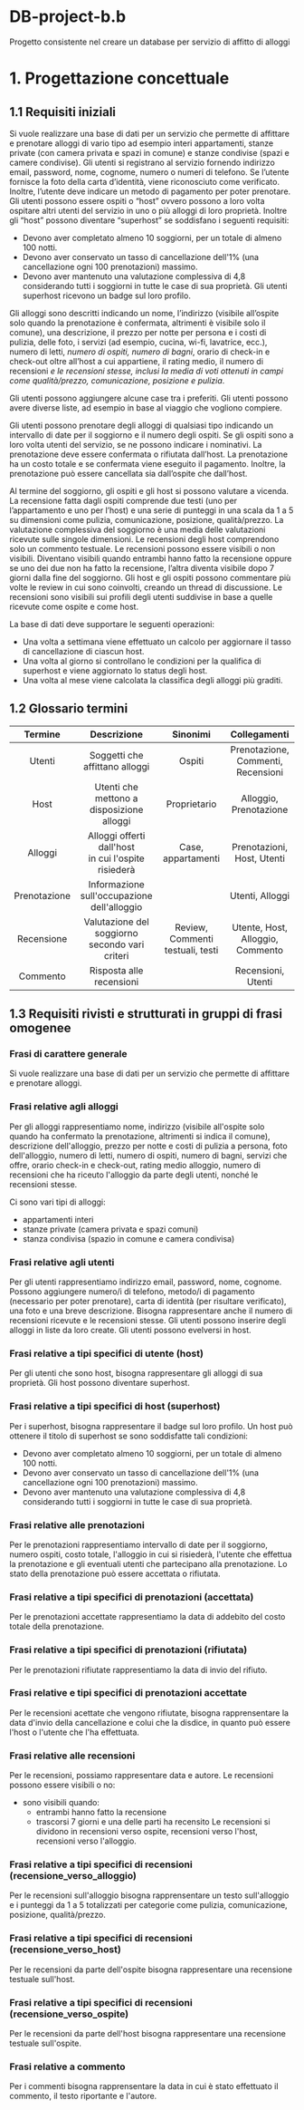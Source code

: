 # DB-project-b.b
Progetto consistente nel creare un database per servizio di affitto di alloggi
# 1. Progettazione concettuale
## 1.1 Requisiti iniziali
Si vuole realizzare una base di dati per un servizio che permette di affittare e prenotare alloggi di vario tipo ad esempio interi appartamenti, stanze private (con camera privata e spazi in comune) e stanze condivise (spazi e camere condivise).
Gli utenti si registrano al servizio fornendo indirizzo email, password, nome, cognome, numero o numeri di telefono. Se l’utente fornisce la foto della carta d’identità, viene riconosciuto come verificato. Inoltre, l’utente deve indicare un metodo di pagamento per poter prenotare. Gli utenti possono essere ospiti o “host” ovvero possono a loro volta ospitare altri utenti del servizio in uno o più alloggi di loro proprietà. Inoltre gli “host” possono diventare “superhost” se soddisfano i seguenti requisiti: 
- Devono aver completato almeno 10 soggiorni, per un totale di almeno 100 notti. 
- Devono aver conservato un tasso di cancellazione dell'1% (una cancellazione ogni 100 prenotazioni) massimo. 
- Devono aver mantenuto una valutazione complessiva di 4,8 considerando tutti i soggiorni in tutte le case di sua proprietà. 
Gli utenti superhost ricevono un badge sul loro profilo.

Gli alloggi sono descritti indicando un nome, l’indirizzo (visibile all’ospite solo quando la prenotazione è confermata, altrimenti è visibile solo il comune), una descrizione, il prezzo per notte per persona e i costi di pulizia, delle foto, i servizi (ad esempio, cucina, wi-fi, lavatrice, ecc.), numero di letti, _numero di ospiti, numero di bagni_, orario di check-in e check-out oltre all’host a cui appartiene, il rating medio, il numero di recensioni _e le recensioni stesse, inclusi la media di voti ottenuti in campi come qualità/prezzo, comunicazione, posizione e pulizia_.

Gli utenti possono aggiungere alcune case tra i preferiti. Gli utenti possono avere diverse liste, ad esempio in base al viaggio che vogliono compiere. 

Gli utenti possono prenotare degli alloggi di qualsiasi tipo indicando un intervallo di date per il soggiorno e il numero degli ospiti. Se gli ospiti sono a loro volta utenti del servizio, se ne possono indicare i nominativi. La prenotazione deve essere confermata o rifiutata dall’host. La prenotazione ha un costo totale e se confermata viene eseguito il pagamento. Inoltre, la prenotazione può essere cancellata sia dall’ospite che dall’host.

Al termine del soggiorno, gli ospiti e gli host si possono valutare a vicenda. La recensione fatta dagli ospiti comprende due testi (uno per l’appartamento e uno per l’host) e una serie di punteggi in una scala da 1 a 5 su dimensioni come pulizia, comunicazione, posizione, qualità/prezzo. La valutazione complessiva del soggiorno è una media delle valutazioni ricevute sulle singole dimensioni. Le recensioni degli host comprendono solo un commento testuale. Le recensioni possono essere visibili o non visibili. Diventano visibili quando entrambi hanno fatto la recensione oppure se uno dei due non ha fatto la recensione, l’altra diventa visibile dopo 7 giorni dalla fine del soggiorno. Gli host e gli ospiti possono commentare più volte le review in cui sono coinvolti, creando un thread di discussione. Le recensioni sono visibili sui profili degli utenti suddivise in base a quelle ricevute come ospite e come host.

La base di dati deve supportare le seguenti operazioni: 
- Una volta a settimana viene effettuato un calcolo per aggiornare il tasso di cancellazione di ciascun host. 
- Una volta al giorno si controllano le condizioni per la qualifica di superhost e viene aggiornato lo status degli host. 
- Una volta al mese viene calcolata la classifica degli alloggi più graditi.


## 1.2 Glossario termini
Termine|Descrizione|Sinonimi|Collegamenti
:----:|:-----:|:-----:|:-----:
Utenti|Soggetti che affittano alloggi|Ospiti|Prenotazione, Commenti, Recensioni
Host|Utenti che mettono a disposizione alloggi|Proprietario|Alloggio, Prenotazione
Alloggi| Alloggi offerti dall'host<br/> in cui l'ospite risiederà| Case, appartamenti | Prenotazioni, Host, Utenti
Prenotazione | Informazione sull'occupazione<br/>dell'alloggio | | Utenti, Alloggi
Recensione| Valutazione del soggiorno<br/>secondo vari criteri| Review, Commenti testuali, testi | Utente, Host, Alloggio, Commento
Commento| Risposta alle recensioni||Recensioni, Utenti

## 1.3 Requisiti rivisti e strutturati in gruppi di frasi omogenee
### Frasi di carattere generale
Si vuole realizzare una base di dati per un servizio che permette di affittare e prenotare alloggi.

### Frasi relative agli alloggi
Per gli alloggi rappresentiamo nome, indirizzo (visibile all'ospite solo quando ha confermato la prenotazione, altrimenti si indica il comune), descrizione dell'alloggio, prezzo per notte e costi di pulizia a persona, foto dell'alloggio, numero di letti, numero di ospiti, numero di bagni, servizi che offre, orario check-in e check-out, rating medio alloggio, numero di recensioni che ha riceuto l'alloggio da parte degli utenti, nonché le recensioni stesse. 

Ci sono vari tipi di alloggi:
- appartamenti interi
- stanze private (camera privata e spazi comuni)
- stanza condivisa (spazio in comune e camera condivisa)

### Frasi relative agli utenti
Per gli utenti rappresentiamo indirizzo email, password, nome, cognome. Possono aggiungere numero/i di telefono, metodo/i di pagamento (necessario per poter prenotare), carta di identità (per risultare verificato), una foto e una breve descrizione.
Bisogna rappresentare anche il numero di recensioni ricevute e le recensioni stesse.
Gli utenti possono inserire degli alloggi in liste da loro create. 
Gli utenti possono evelversi in host.

### Frasi relative a tipi specifici di utente (host)
Per gli utenti che sono host, bisogna rappresentare gli alloggi di sua proprietà. Gli host possono diventare superhost.

### Frasi relative a tipi specifici di host (superhost)
Per i superhost, bisogna rappresentare il badge sul loro profilo. Un host può ottenere il titolo di superhost se sono soddisfatte tali condizioni:
- Devono aver completato almeno 10 soggiorni, per un totale di almeno 100 notti. 
- Devono aver conservato un tasso di cancellazione dell'1% (una cancellazione ogni 100 prenotazioni) massimo. 
- Devono aver mantenuto una valutazione complessiva di 4,8 considerando tutti i soggiorni in tutte le case di sua proprietà. 

### Frasi relative alle prenotazioni
Per le prenotazioni rappresentiamo intervallo di date per il soggiorno, numero ospiti, costo totale, l'alloggio in cui si risiederà, l'utente che effettua la prenotazione e gli eventuali utenti che partecipano alla prenotazione. 
Lo stato della prenotazione può essere accettata o rifiutata. 

### Frasi relative a tipi specifici di prenotazioni (accettata)
Per le prenotazioni accettate rappresentiamo la data di addebito del costo totale della prenotazione. 

### Frasi relative a tipi specifici di prenotazioni (rifiutata)
Per le prenotazioni rifiutate rappresentiamo la data di invio del rifiuto.

### Frasi relative e tipi specifici di prenotazioni accettate
Per le recensioni acettate che vengono rifiutate, bisogna rapprensentare la data d'invio della cancellazione e colui che la disdice, in quanto può essere l'host o l'utente che l'ha effettuata.

### Frasi relative alle recensioni
Per le recensioni, possiamo rappresentare data e autore.
Le recensioni possono essere visibili o no:
- sono visibili quando:
	- entrambi hanno fatto la recensione
	- trascorsi 7 giorni e una delle parti ha recensito
Le recensioni si dividono in recensioni verso ospite, recensioni verso l'host, recensioni verso l'alloggio.

### Frasi relative a tipi specifici di recensioni (recensione_verso_alloggio)
Per le recensioni sull'alloggio bisogna rapprensentare un testo sull'alloggio e i punteggi da 1 a 5 totalizzati per categorie come pulizia, comunicazione, posizione, qualità/prezzo.

### Frasi relative a tipi specifici di recensioni (recensione_verso_host)
Per le recensioni da parte dell'ospite bisogna rappresentare una recensione testuale sull'host.

### Frasi relative a tipi specifici di recensioni (recensione_verso_ospite)
Per le recensioni da parte dell'host bisogna rappresentare una recensione testuale sull'ospite.

### Frasi relative a commento
Per i commenti bisogna rapprensentare la data in cui è stato effettuato il commento, il testo riportante e l'autore.




